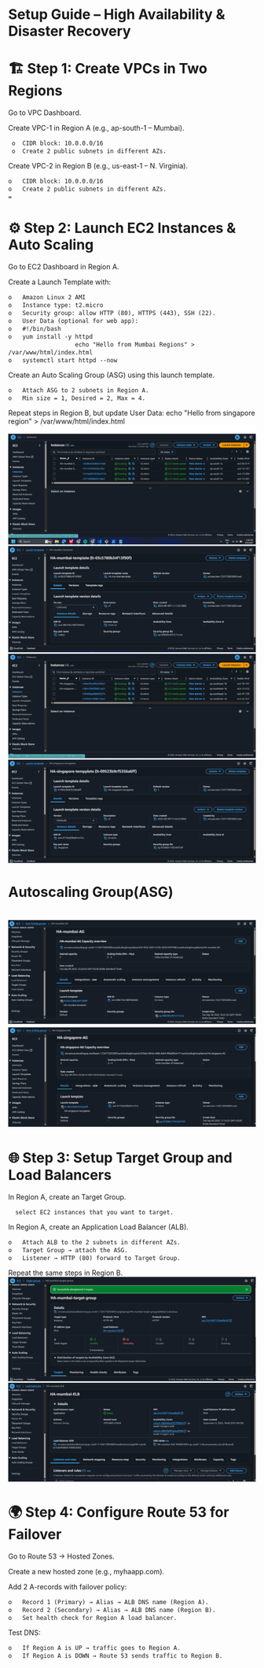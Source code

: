 Setup Guide – High Availability & Disaster Recovery
=

🏗️ Step 1: Create VPCs in Two Regions
=
Go to VPC Dashboard.

Create VPC-1 in Region A (e.g., ap-south-1 – Mumbai).

     o	CIDR block: 10.0.0.0/16
     o	Create 2 public subnets in different AZs.
Create VPC-2 in Region B (e.g., us-east-1 – N. Virginia).

    o	CIDR block: 10.0.0.0/16
    o	Create 2 public subnets in different AZs.
    =

 ⚙️ Step 2: Launch EC2 Instances & Auto Scaling
 =
Go to EC2 Dashboard in Region A.

Create a Launch Template with:

    o	Amazon Linux 2 AMI
    o	Instance type: t2.micro 
    o	Security group: allow HTTP (80), HTTPS (443), SSH (22).
    o	User Data (optional for web app):
    o	#!/bin/bash
    o	yum install -y httpd
                       echo "Hello from Mumbai Regions" > /var/www/html/index.html
    o	systemctl start httpd --now
Create an Auto Scaling Group (ASG) using this launch template.

    o	Attach ASG to 2 subnets in Region A.
    o	Min size = 1, Desired = 2, Max = 4.
Repeat steps in Region B, but update User Data: echo "Hello from singapore region" > /var/www/html/index.html
![image_alt](https://github.com/meghapawar177-droid/High-Availablity-and-Disaster-Recovery-Management-Project/blob/9235b934dfffa36d9f78647d725c4aad56def1c7/img/EC2-mumbai.png)
![image_alt](https://github.com/meghapawar177-droid/High-Availablity-and-Disaster-Recovery-Management-Project/blob/72ae5aa42b84dd80eba636b6abf1026d46de768d/img/lt.png)
![image_alt](https://github.com/meghapawar177-droid/High-Availablity-and-Disaster-Recovery-Management-Project/blob/1600131494add1e61ca86d75cae6d5576a92ec55/img/ec2-singapore.png)
![image_alt](https://github.com/meghapawar177-droid/High-Availablity-and-Disaster-Recovery-Management-Project/blob/9de00f51ca52d75fdfe5a355a3f4b362d59d0e57/img/slt.png)

Autoscaling Group(ASG)
=
![image_alt](https://github.com/meghapawar177-droid/High-Availablity-and-Disaster-Recovery-Management-Project/blob/3619f8cffab33b7b2d8f2684c64c0ff271910c2b/img/ag-mum.png)
![image_alt](https://github.com/meghapawar177-droid/High-Availablity-and-Disaster-Recovery-Management-Project/blob/c95b62c887aeef10091822b095c7a50e927859d7/img/fag.si.png)
=
🌐 Step 3: Setup Target Group and Load Balancers
=
In Region A, create an Target Group.

      select EC2 instances that you want to target.
In Region A, create an Application Load Balancer (ALB).

    o	Attach ALB to the 2 subnets in different AZs.
    o	Target Group → attach the ASG.
    o	Listener → HTTP (80) forward to Target Group.
Repeat the same steps in Region B.
![image_alt](https://github.com/meghapawar177-droid/High-Availablity-and-Disaster-Recovery-Management-Project/blob/acfaec58d11cbd96f0eaf0fda2a8355ece2018a6/img/tg.mum.png)
![image_alt](https://github.com/meghapawar177-droid/High-Availablity-and-Disaster-Recovery-Management-Project/blob/1d45b39348f3ea2629b885a70b3a2518297f2132/img/elb-mum.png)

🌍 Step 4: Configure Route 53 for Failover
=
Go to Route 53 → Hosted Zones.

Create a new hosted zone (e.g., myhaapp.com).

Add 2 A-records with failover policy:

    o	Record 1 (Primary) → Alias → ALB DNS name (Region A).
    o	Record 2 (Secondary) → Alias → ALB DNS name (Region B).
    o	Set health check for Region A load balancer.
Test DNS:

    o	If Region A is UP → traffic goes to Region A.
    o	If Region A is DOWN → Route 53 sends traffic to Region B.

